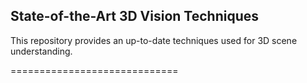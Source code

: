 
## State-of-the-Art 3D Vision Techniques
This repository provides an up-to-date techniques used for 3D scene understanding. 
 
=============================
 






 




  





